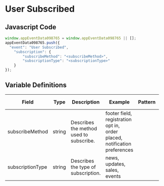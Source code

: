 # User Subscribed

### 

## Javascript Code
```js
window.appEventData098765 = window.appEventData098765 || [];
appEventData098765.push({
  "event": "User Subscribed",
    "subscription": {
        "subscribeMethod": "<subscribeMethod>",
        "subscriptionType": "<subscriptionType>"
    }
});
```

## Variable Definitions

|Field|Type|Description|Example|Pattern|Min Length|Max Length|Minimum|Maximum|Multiple Of|
| --- | --- | --- | --- | --- | --- | --- | --- | --- | --- |
|subscribeMethod|string|Describes the method used to subscribe. |footer field, registration opt in, order placed, notification preferences|||||||
|subscriptionType|string|Describes the type of subscription. |news, updates, sales, events|||||||



